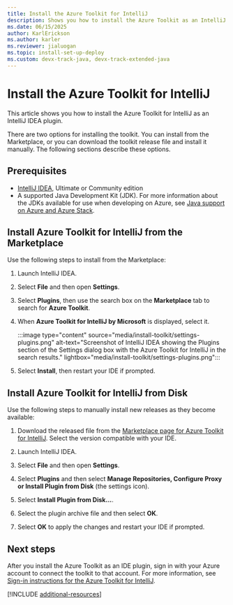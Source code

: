 ```yaml
---
title: Install the Azure Toolkit for IntelliJ
description: Shows you how to install the Azure Toolkit as an IntelliJ IDEA plugin.
ms.date: 06/15/2025
author: KarlErickson
ms.author: karler
ms.reviewer: jialuogan
ms.topic: install-set-up-deploy
ms.custom: devx-track-java, devx-track-extended-java
---
```


# Install the Azure Toolkit for IntelliJ

This article shows you how to install the Azure Toolkit for IntelliJ as an IntelliJ IDEA plugin.

There are two options for installing the toolkit. You can install from the Marketplace, or you can download the toolkit release file and install it manually. The following sections describe these options.

## Prerequisites

- [IntelliJ IDEA](https://www.jetbrains.com/idea/download/), Ultimate or Community edition
- A supported Java Development Kit (JDK). For more information about the JDKs available for use when developing on Azure, see [Java support on Azure and Azure Stack](../fundamentals/java-support-on-azure.md).

## Install Azure Toolkit for IntelliJ from the Marketplace

Use the following steps to install from the Marketplace:

1. Launch IntelliJ IDEA.

1. Select **File** and then open **Settings**.

1. Select **Plugins**, then use the search box on the **Marketplace** tab to search for **Azure Toolkit**.

1. When **Azure Toolkit for IntelliJ by Microsoft** is displayed, select it.

   :::image type="content" source="media/install-toolkit/settings-plugins.png" alt-text="Screenshot of IntelliJ IDEA showing the Plugins section of the Settings dialog box with the Azure Toolkit for IntelliJ in the search results." lightbox="media/install-toolkit/settings-plugins.png":::

1. Select **Install**, then restart your IDE if prompted.

## Install Azure Toolkit for IntelliJ from Disk

Use the following steps to manually install new releases as they become available:

1. Download the released file from the [Marketplace page for Azure Toolkit for IntelliJ](https://plugins.jetbrains.com/plugin/8053-azure-toolkit-for-intellij/versions). Select the version compatible with your IDE.

1. Launch IntelliJ IDEA.

1. Select **File** and then open **Settings**.

1. Select **Plugins** and then select **Manage Repositories, Configure Proxy or Install Plugin from Disk** (the settings icon).

1. Select **Install Plugin from Disk...**.

1. Select the plugin archive file and then select **OK**.

1. Select **OK** to apply the changes and restart your IDE if prompted.

## Next steps

After you install the Azure Toolkit as an IDE plugin, sign in with your Azure account to connect the toolkit to that account. For more information, see [Sign-in instructions for the Azure Toolkit for IntelliJ](sign-in-instructions.md).

[!INCLUDE [additional-resources](includes/additional-resources.md)]
